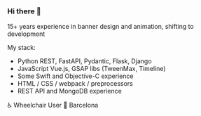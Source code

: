 ### Hi there 👾

15+ years experience in banner design and animation, shifting to development

My stack:
- Python
  REST, FastAPI, Pydantic, Flask, Django
- JavaScript
  Vue.js, GSAP libs (TweenMax, Timeline)
- Some Swift and Objective-C experience
- HTML / CSS / webpack / preprocessors
- REST API and MongoDB experience

♿️ Wheelchair User
📍 Barcelona

<!--
**r-ss/r-ss** is a ✨ _special_ ✨ repository because its `README.md` (this file) appears on your GitHub profile.

Here are some ideas to get you started:

- 🔭 I’m currently working on ...
- 🌱 I’m currently learning ...
- 👯 I’m looking to collaborate on ...
- 🤔 I’m looking for help with ...
- 💬 Ask me about ...
- 📫 How to reach me: ...
- 😄 Pronouns: ...
- ⚡ Fun fact: ...
-->
